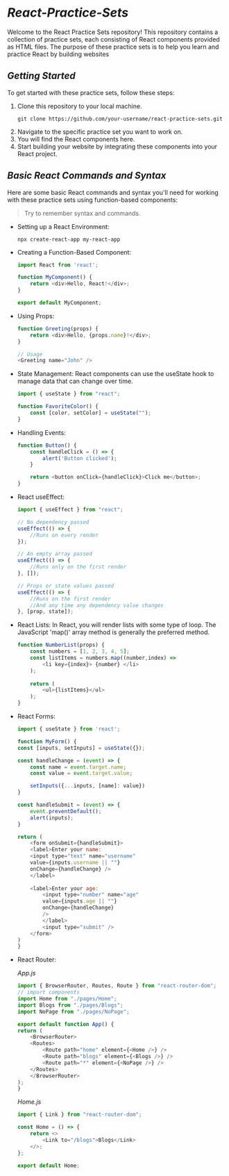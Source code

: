 # ***React-Practice-Sets***

Welcome to the React Practice Sets repository! This repository contains a collection of practice sets, each consisting of React components provided as HTML files. The purpose of these practice sets is to help you learn and practice React by building websites

## *Getting Started*
To get started with these practice sets, follow these steps:

1. Clone this repository to your local machine.
    ```Shell
    git clone https://github.com/your-username/react-practice-sets.git
    ```
2. Navigate to the specific practice set you want to work on.
3. You will find the React components here.
4. Start building your website by integrating these components into your React project.

## *Basic React Commands and Syntax*
Here are some basic React commands and syntax you'll need for working with these practice sets using function-based components:
> Try to remember syntax and commands.
* Setting up a React Environment:
    ```Shell
    npx create-react-app my-react-app
    ```
* Creating a Function-Based Component:
    ```javascript
    import React from 'react';

    function MyComponent() {
        return <div>Hello, React!</div>;
    }

    export default MyComponent;
    ```
* Using Props:
    ```javascript
    function Greeting(props) {
        return <div>Hello, {props.name}!</div>;
    }

    // Usage
    <Greeting name="John" />

    ```
* State Management: React components can use the useState hook to manage data that can change over time.
    ```javascript
    import { useState } from "react";

    function FavoriteColor() {
        const [color, setColor] = useState("");
    }
    ```
* Handling Events:
    ```javascript
    function Button() {
        const handleClick = () => {
            alert('Button clicked');
        }

        return <button onClick={handleClick}>Click me</button>;
    }
    ```
* React useEffect: 
    ```javascript
    import { useEffect } from "react";

    // No dependency passed
    useEffect(() => {
        //Runs on every render
    });

    // An empty array passed
    useEffect(() => {
        //Runs only on the first render
    }, []);

    // Props or state values passed
    useEffect(() => {
        //Runs on the first render
        //And any time any dependency value changes
    }, [prop, state]);
    ```
* React Lists: In React, you will render lists with some type of loop. The JavaScript 'map()' array method is generally the preferred method.
    ```javascript
    function NumberList(props) {
        const numbers = [1, 2, 3, 4, 5];
        const listItems = numbers.map((number,index) =>
            <li key={index}> {number} </li>
        );
        
        return (
            <ul>{listItems}</ul>
        );
    }

    ```
* React Forms: 
    ```javascript
    import { useState } from 'react';

    function MyForm() {
    const [inputs, setInputs] = useState({});

    const handleChange = (event) => {
        const name = event.target.name;
        const value = event.target.value;

        setInputs({...inputs, [name]: value})
    }

    const handleSubmit = (event) => {
        event.preventDefault();
        alert(inputs);
    }

    return (
        <form onSubmit={handleSubmit}>
        <label>Enter your name:
        <input type="text" name="username" 
        value={inputs.username || ""} 
        onChange={handleChange} />
        </label>
        
        <label>Enter your age:
            <input type="number" name="age" 
            value={inputs.age || ""} 
            onChange={handleChange}
            />
            </label>
            <input type="submit" />
        </form>
    )
    }
    ```
* React Router:

    *App.js*
    ```javascript
    import { BrowserRouter, Routes, Route } from "react-router-dom";
    // import components
    import Home from "./pages/Home";
    import Blogs from "./pages/Blogs";
    import NoPage from "./pages/NoPage";

    export default function App() {
    return (
        <BrowserRouter>
        <Routes>
            <Route path="home" element={<Home />} />
            <Route path="blogs" element={<Blogs />} />
            <Route path="*" element={<NoPage />} />
        </Routes>
        </BrowserRouter>
    );
    }
    ```
    *Home.js*
    ```javascript
    import { Link } from "react-router-dom";

    const Home = () => {
        return <>
            <Link to="/blogs">Blogs</Link>
        </>;
    };

    export default Home;
    ```



